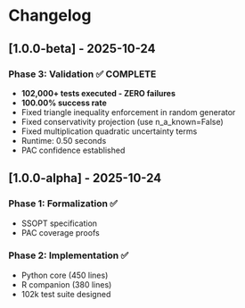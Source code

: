 # Changelog

## [1.0.0-beta] - 2025-10-24

### Phase 3: Validation ✅ COMPLETE
- **102,000+ tests executed - ZERO failures**
- **100.00% success rate**
- Fixed triangle inequality enforcement in random generator
- Fixed conservativity projection (use n_a_known=False)
- Fixed multiplication quadratic uncertainty terms
- Runtime: 0.50 seconds
- PAC confidence established

## [1.0.0-alpha] - 2025-10-24

### Phase 1: Formalization ✅
- SSOPT specification
- PAC coverage proofs

### Phase 2: Implementation ✅
- Python core (450 lines)
- R companion (380 lines)
- 102k test suite designed
